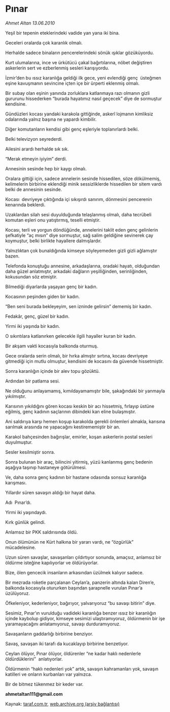 # Pınar 

*Ahmet Altan 13.06.2010*

<div class="yazi">
<p>Yeşil bir tepenin eteklerindeki vadide yan yana iki bina.</p>
<p>Geceleri oralarda çok karanlık olmalı.</p>
<p>Herhalde sadece binaların pencerelerindeki sönük ışıklar gözüküyordu.</p>
<p>Kurt ulumalarına, ince ve ürkütücü çakal bağırtılarına, nöbet değiştiren askerlerin sert ve ezberlenmiş sesleri karışıyordu.</p>
<p>İzmir’den bu ıssız karanlığa geldiği ilk gece, yeni evlendiği genç  üsteğmen eşine kavuşmanın sevincine içten içe bir ürperti eklenmiş olmalı.</p>
<p>Bir subay olan eşinin yanında zorluklara katlanmaya razı olmanın gizli gururunu hissederken “burada hayatımız nasıl geçecek” diye de sormuştur kendisine.</p>
<p>Gündüzleri kocası yandaki karakola gittiğinde, askerî lojmanın kimliksiz odalarında yalnız başına ne yapardı kimbilir.</p>
<p>Diğer komutanların kendisi gibi genç eşleriyle toplanırlardı belki.</p>
<p>Belki televizyon seyrederdi.</p>
<p>Ailesini arardı herhalde sık sık.</p>
<p>“Merak etmeyin iyiyim” derdi.</p>
<p>Annesinin sesinde hep bir kaygı olmalı.</p>
<p>Oralara gittiği için, sadece annelerin sesinde hissedilen, söze dökülmemiş, kelimelerin birbirine eklendiği minik sessizliklerde hissedilen bir sitem vardı belki de annesinin sesinde.</p>
<p>Kocası  devriyeye çıktığında içi sıkışırdı sanırım, dönmesini pencerenin kenarında beklerdi.</p>
<p>Uzaklardan silah sesi duyulduğunda telaşlanmış olmalı, daha tecrübeli komutan eşleri onu yatıştırmış, teselli etmiştir.</p>
<p>Kocası, terli ve yorgun döndüğünde, annelerini taklit eden genç gelinlerin şefkatiyle “aç mısın” diye sormuştur, sağ salim geldiğine sevinerek çay koymuştur, belki birlikte hayallere dalmışlardır.</p>
<p>Yalnızlıktan çok bunaldığında kimseye söyleyemeden gizli gizli ağlamıştır bazen.</p>
<p>Telefonda konuştuğu annesine, arkadaşlarına, oradaki hayatı, olduğundan daha güzel anlatmıştır, arkadaki dağların yeşilliğinden, serinliğinden, kokusundan söz etmiştir.</p>
<p>Bilmediği diyarlarda yaşayan genç bir kadın.</p>
<p>Kocasının peşinden giden bir kadın.</p>
<p>“Ben seni burada bekleyeyim, sen izninde gelirsin” dememiş bir kadın.</p>
<p>Fedakâr, genç, güzel bir kadın.</p>
<p>Yirmi iki yaşında bir kadın.</p>
<p>O sıkıntılara katlanırken gelecekle ilgili hayaller kuran bir kadın.</p>
<p>Bir akşam vakti kocasıyla balkonda oturmuş.</p>
<p>Gece oralarda serin olmalı, bir hırka almıştır sırtına, kocası devriyeye gitmediği için mutlu olmuştur, kendisini de kocasını da güvende hissetmiştir.</p>
<p>Sonra karanlığın içinde bir alev topu gözüktü.</p>
<p>Ardından bir patlama sesi.</p>
<p>Ne olduğunu anlayamamış, kımıldayamamıştır bile, şakağındaki bir yanmayla yıkılmıştır.</p>
<p>Karısının yıkıldığını gören kocası keskin bir acı hissetmiş, fırlayıp üstüne eğilmiş, genç kadının saçlarının dibindeki kan eline bulaşmıştır.</p>
<p>Ani saldırıya karşı hemen koşup karakolda gerekli önlemleri almakla, karısına sarılmak arasında ne yapacağını kestirememiştir bir an.</p>
<p>Karakol bahçesinden bağırışlar, emirler, koşan askerlerin postal sesleri duyulmuştur.</p>
<p>Sesler kesilmiştir sonra.</p>
<p>Sonra bulunan bir araç, bilincini yitirmiş, yüzü kanlanmış genç bedenin aşağıya taşınıp hastaneye götürülmesi.</p>
<p>Ve, daha sonra genç kadının bir hastane odasında sonsuz karanlığa karışması.</p>
<p>Yıllardır süren savaşın aldığı bir hayat daha.</p>
<p>Adı  Pınar’dı.</p>
<p>Yirmi iki yaşındaydı.</p>
<p>Kırk günlük gelindi.</p>
<p>Anlamsız bir PKK saldırısında öldü.</p>
<p>Onun ölümünün ne Kürt halkına bir yararı vardı, ne “özgürlük”  mücadelesine.</p>
<p>Uzun süren savaşlar, savaşanları çıldırtıyor sonunda, amaçsız, anlamsız bir öldürme isteğine kapılıyorlar ve öldürüyorlar.</p>
<p>Bize, ölen gencecik insanların arkasından üzülmek kalıyor sadece.</p>
<p>Bir mezrada roketle parçalanan Ceylan’a, panzerin altında kalan Diren’e, balkonda kocasıyla otururken başından şarapnelle vurulan Pınar’a üzülüyoruz.</p>
<p>Öfkeleniyor, kederleniyor, bağırıyor, yalvarıyoruz “bu savaşı bitirin” diye.</p>
<p>Sesimiz, Pınar’ın vurulduğu vadideki karanlığa benzer ıssız bir karanlığın içinde kaybolup gidiyor, kimseye sesimizi ulaştıramıyoruz, öldürmenin bir işe yaramayacağını anlatamıyoruz, savaşı durduramıyoruz.</p>
<p>Savaşanların gaddarlığı birbirine benziyor.</p>
<p>Savaş, savaşan iki tarafı da kucaklayıp birbirine benzetiyor.</p>
<p>Ceylan ölüyor, Pınar ölüyor, öldürenler “ne kadar haklı nedenlerle öldürdüklerini”  anlatıyorlar.</p>
<p>Öldürmenin “haklı nedenleri yok” artık, savaşın kahramanları yok, savaşın katilleri ve onların kurbanları var yalnızca.</p>
<p>Bir de bitmez tükenmez bir keder var.</p>
<p><b>ahmetaltan111@gmail.com</b></p></div>

Kaynak: [taraf.com.tr](http://www.taraf.com.tr:80/ahmet-altan/makale-pinar.htm), [web.archive.org (arşiv bağlantısı)](http://web.archive.org/web/20100615003807/http://www.taraf.com.tr:80/ahmet-altan/makale-pinar.htm)
